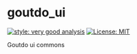 # goutdo_ui

[![style: very good analysis][very_good_analysis_badge]][very_good_analysis_link]
[![License: MIT][license_badge]][license_link]

Goutdo ui commons

[license_badge]: https://img.shields.io/badge/license-MIT-blue.svg
[license_link]: https://opensource.org/licenses/MIT
[very_good_analysis_badge]: https://img.shields.io/badge/style-very_good_analysis-B22C89.svg
[very_good_analysis_link]: https://pub.dev/packages/very_good_analysis